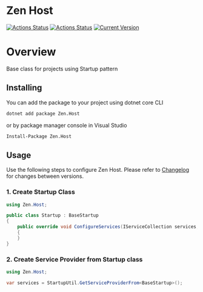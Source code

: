 # Zen Host
[![Actions Status](https://github.com/WajahatAliAbid/zen-host/workflows/.NET%20Core%20Build/badge.svg?branch=main)](https://github.com/WajahatAliAbid/zen-host/actions) [![Actions Status](https://github.com/WajahatAliAbid/zen-host/workflows/.NET%20Core%20Publish/badge.svg)](https://github.com/WajahatAliAbid/zen-host/actions) [![Current Version](https://img.shields.io/badge/Version-1.2.0-brightgreen?logo=nuget&labelColor=30363D)](./CHANGELOG.md#120---2021-10-07)

# Overview
Base class for projects using Startup pattern

## Installing
You can add the package to your project using dotnet core CLI
```bash
dotnet add package Zen.Host
```
or by package manager console in Visual Studio
```bash
Install-Package Zen.Host
```

## Usage
Use the following steps to configure Zen Host. Please refer to [Changelog](./CHANGELOG.md) for changes between versions.

### 1. Create Startup Class
```csharp
using Zen.Host;

public class Startup : BaseStartup
{
    public override void ConfigureServices(IServiceCollection services, IConfigurationRoot configuration)
    {
    }
}
```

### 2. Create Service Provider from Startup class
```csharp
using Zen.Host;

var services = StartupUtil.GetServiceProviderFrom<BaseStartup>();
```